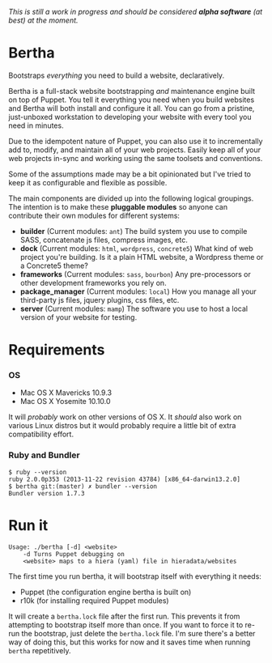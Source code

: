 _This is still a work in progress and should be considered **alpha software** (at best) at the moment._

# Bertha

Bootstraps _everything_ you need to build a website, declaratively.

Bertha is a full-stack website bootstrapping _and_ maintenance engine built on top of Puppet. You tell it everything you need when you build websites and Bertha will both install and configure it all. You can go from a pristine, just-unboxed workstation to developing your website with every tool you need in minutes.

Due to the idempotent nature of Puppet, you can also use it to incrementally add to, modify, and maintain all of your web projects. Easily keep all of your web projects in-sync and working using the same toolsets and conventions.

Some of the assumptions made may be a bit opinionated but I've tried to keep it as configurable and flexible as possible.

The main components are divided up into the following logical groupings. The intention is to make these **pluggable modules** so anyone can contribute their own modules for different systems:

- **builder** (Current modules: `ant`) The build system you use to compile SASS, concatenate js files, compress images, etc.
- **dock** (Current modules: `html`, `wordpress`, `concrete5`) What kind of web project you're building. Is it a plain HTML website, a Wordpress theme or a Concrete5 theme?
- **frameworks** (Current modules: `sass`, `bourbon`) Any pre-processors or other development frameworks you rely on.
- **package_manager** (Current modules: `local`) How you manage all your third-party js files, jquery plugins, css files, etc.
- **server** (Current modules: `mamp`) The software you use to host a local version of your website for testing.

# Requirements

### OS

- Mac OS X Mavericks 10.9.3
- Mac OS X Yosemite 10.10.0

It will _probably_ work on other versions of OS X. It _should_ also work on various Linux distros but it would probably require a little bit of extra compatibility effort.

### Ruby and Bundler

    $ ruby --version
    ruby 2.0.0p353 (2013-11-22 revision 43784) [x86_64-darwin13.2.0]
    $ bertha git:(master) ✗ bundler --version
    Bundler version 1.7.3

# Run it

    Usage: ./bertha [-d] <website>
        -d Turns Puppet debugging on
        <website> maps to a hiera (yaml) file in hieradata/websites

The first time you run bertha, it will bootstrap itself with everything it needs:

* Puppet (the configuration engine bertha is built on)
* r10k (for installing required Puppet modules)

It will create a `bertha.lock` file after the first run. This prevents it from attempting to bootstrap itself more than once. If you want to force it to re-run the bootstrap, just delete the `bertha.lock` file. I'm sure there's a better way of doing this, but this works for now and it saves time when running `bertha` repetitively.
